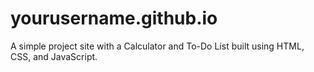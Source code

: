 # yourusername.github.io
A simple project site with a Calculator and To-Do List built using HTML, CSS, and JavaScript.
